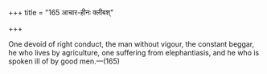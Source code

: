+++
title = "165 आचार-हीनः क्लीबश्"

+++

One devoid of right conduct, the man without vigour, the constant beggar, he who lives by agriculture, one suffering from elephantiasis, and he who is spoken ill of by good men.—(165) 